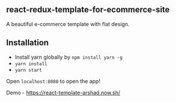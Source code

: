 ## react-redux-template-for-ecommerce-site

A beautiful e-commerce template with flat design.

## Installation

- Install yarn globally by `npm install yarn -g`
- `yarn install`
- `yarn start`

Open `localhost:8080` to open the app!

Demo - https://react-template-arshad.now.sh/

